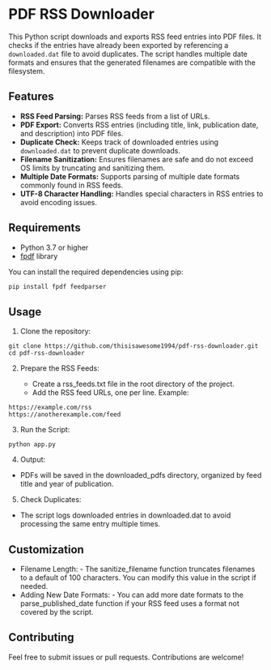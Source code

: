 # PDF RSS Downloader

This Python script downloads and exports RSS feed entries into PDF files. It checks if the entries have already been exported by referencing a `downloaded.dat` file to avoid duplicates. The script handles multiple date formats and ensures that the generated filenames are compatible with the filesystem.

## Features

- **RSS Feed Parsing:** Parses RSS feeds from a list of URLs.
- **PDF Export:** Converts RSS entries (including title, link, publication date, and description) into PDF files.
- **Duplicate Check:** Keeps track of downloaded entries using `downloaded.dat` to prevent duplicate downloads.
- **Filename Sanitization:** Ensures filenames are safe and do not exceed OS limits by truncating and sanitizing them.
- **Multiple Date Formats:** Supports parsing of multiple date formats commonly found in RSS feeds.
- **UTF-8 Character Handling:** Handles special characters in RSS entries to avoid encoding issues.

## Requirements

- Python 3.7 or higher
- [fpdf](https://pypi.org/project/fpdf/) library

You can install the required dependencies using pip:

```bash
pip install fpdf feedparser
```

## Usage
1. Clone the repository:
```
git clone https://github.com/thisisawesome1994/pdf-rss-downloader.git
cd pdf-rss-downloader
```
2. Prepare the RSS Feeds:
   
    -  Create a rss_feeds.txt file in the root directory of the project.
    -  Add the RSS feed URLs, one per line. Example:
```
https://example.com/rss
https://anotherexample.com/feed
```
3. Run the Script:
```
python app.py
```
4. Output:
  
  -  PDFs will be saved in the downloaded_pdfs directory, organized by feed title and year of publication.
5. Check Duplicates:
  -  The script logs downloaded entries in downloaded.dat to avoid processing the same entry multiple times.

## Customization
  -  Filename Length:
    -  The sanitize_filename function truncates filenames to a default of 100 characters. You can modify this value in the script if needed.
  -  Adding New Date Formats:
    -  You can add more date formats to the parse_published_date function if your RSS feed uses a format not covered by the script.

## Contributing

Feel free to submit issues or pull requests. Contributions are welcome!
